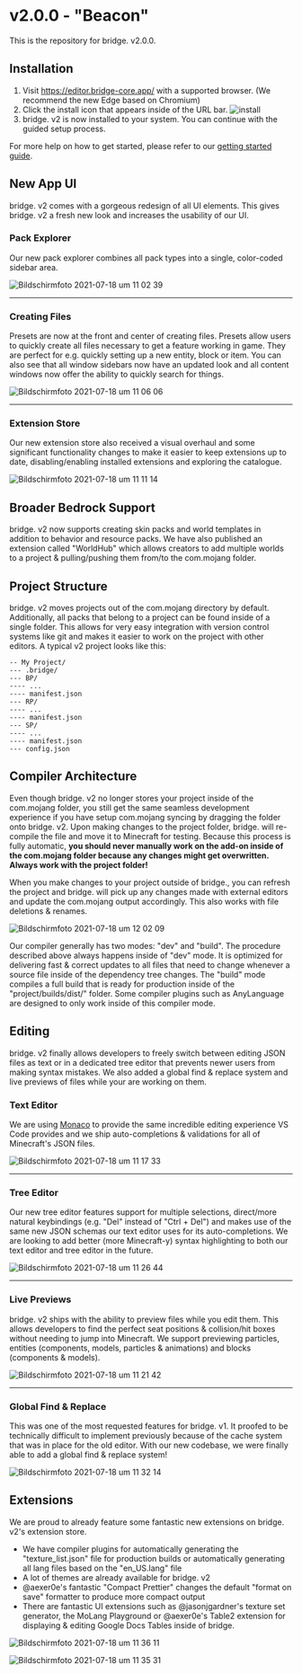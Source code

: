 # v2.0.0 - "Beacon"

This is the repository for bridge. v2.0.0.

## Installation
1. Visit https://editor.bridge-core.app/ with a supported browser. (We recommend the new Edge based on Chromium)
2. Click the install icon that appears inside of the URL bar.
![install](https://user-images.githubusercontent.com/33347616/126063371-5efd5c57-a8dc-4ac2-83ed-bed60fc44d93.png)
3. bridge. v2 is now installed to your system. You can continue with the guided setup process.

For more help on how to get started, please refer to our [getting started guide](https://bridge-core.app/editor-docs/getting-started/#setting-up-bridge).

## New App UI
bridge. v2 comes with a gorgeous redesign of all UI elements. This gives bridge. v2 a fresh new look and increases the usability of our UI.

### Pack Explorer
Our new pack explorer combines all pack types into a single, color-coded sidebar area.

![Bildschirmfoto 2021-07-18 um 11 02 39](https://user-images.githubusercontent.com/33347616/126061729-deb8f6d9-600c-4e8b-9a8a-707ef37135af.png)

---

### Creating Files
Presets are now at the front and center of creating files. Presets allow users to quickly create all files necessary to get a feature working in game. They are perfect for e.g. quickly setting up a new entity, block or item. You can also see that all window sidebars now have an updated look and all content windows now offer the ability to quickly search for things.

![Bildschirmfoto 2021-07-18 um 11 06 06](https://user-images.githubusercontent.com/33347616/126061807-c1015a5a-1f4d-4859-97ca-833fa727093e.png)

---

### Extension Store
Our new extension store also received a visual overhaul and some significant functionality changes to make it easier to keep extensions up to date, disabling/enabling installed extensions and exploring the catalogue.

![Bildschirmfoto 2021-07-18 um 11 11 14](https://user-images.githubusercontent.com/33347616/126061944-3d608d0f-dd4d-4b53-ba68-1b764b5df36d.png)

## Broader Bedrock Support
bridge. v2 now supports creating skin packs and world templates in addition to behavior and resource packs. We have also published an extension called "WorldHub" which allows creators to add multiple worlds to a project & pulling/pushing them from/to the com.mojang folder.

## Project Structure
bridge. v2 moves projects out of the com.mojang directory by default. Additionally, all packs that belong to a project can be found inside of a single folder. This allows for very easy integration with version control systems like git and makes it easier to work on the project with other editors. A typical v2 project looks like this:

```
-- My Project/
--- .bridge/
--- BP/
---- ...
---- manifest.json
--- RP/
---- ...
---- manifest.json
--- SP/
---- ...
---- manifest.json
--- config.json
```

## Compiler Architecture
Even though bridge. v2 no longer stores your project inside of the com.mojang folder, you still get the same seamless development experience if you have setup com.mojang syncing by dragging the folder onto bridge. v2. Upon making changes to the project folder, bridge. will re-compile the file and move it to Minecraft for testing. Because this process is fully automatic, **you should never manually work on the add-on inside of the com.mojang folder because any changes might get overwritten. Always work with the project folder!**

When you make changes to your project outside of bridge., you can refresh the project and bridge. will pick up any changes made with external editors and update the com.mojang output accordingly. This also works with file deletions & renames.

![Bildschirmfoto 2021-07-18 um 12 02 09](https://user-images.githubusercontent.com/33347616/126063144-656afc65-b3ab-424d-9188-124977bf3061.png)

Our compiler generally has two modes: "dev" and "build". The procedure described above always happens inside of "dev" mode. It is optimized for delivering fast & correct updates to all files that need to change whenever a source file inside of the dependency tree changes. The "build" mode compiles a full build that is ready for production inside of the "project/builds/dist/" folder. Some compiler plugins such as AnyLanguage are designed to only work inside of this compiler mode.


## Editing
bridge. v2 finally allows developers to freely switch between editing JSON files as text or in a dedicated tree editor that prevents newer users from making syntax mistakes. We also added a global find & replace system and live previews of files while your are working on them.

### Text Editor
We are using [Monaco](https://microsoft.github.io/monaco-editor/index.html) to provide the same incredible editing experience VS Code provides and we ship auto-completions & validations for all of Minecraft's JSON files.

![Bildschirmfoto 2021-07-18 um 11 17 33](https://user-images.githubusercontent.com/33347616/126062057-5ae6f5fb-0938-4828-89a3-b9df25b22f4a.png)

---

### Tree Editor
Our new tree editor features support for multiple selections, direct/more natural keybindings (e.g. "Del" instead of "Ctrl + Del") and makes use of the same new JSON schemas our text editor uses for its auto-completions. We are looking to add better (more Minecraft-y) syntax highlighting to both our text editor and tree editor in the future.

![Bildschirmfoto 2021-07-18 um 11 26 44](https://user-images.githubusercontent.com/33347616/126062278-329c6a3a-a727-4076-aeae-b60984f59ade.png)


---

### Live Previews
bridge. v2 ships with the ability to preview files while you edit them. This allows developers to find the perfect seat positions & collision/hit boxes without needing to jump into Minecraft. We support previewing particles, entities (components, models, particles & animations) and blocks (components & models).

![Bildschirmfoto 2021-07-18 um 11 21 42](https://user-images.githubusercontent.com/33347616/126062149-4975573c-ebf9-4baf-8510-d55a7d2db538.png)

---

### Global Find & Replace
This was one of the most requested features for bridge. v1. It proofed to be technically difficult to implement previously because of the cache system that was in place for the old editor. With our new codebase, we were finally able to add a global find & replace system!

![Bildschirmfoto 2021-07-18 um 11 32 14](https://user-images.githubusercontent.com/33347616/126062374-c8ee8c2b-627d-4b94-bcaa-227099eaace8.png)

## Extensions
We are proud to already feature some fantastic new extensions on bridge. v2's extension store. 
- We have compiler plugins for automatically generating the "texture_list.json" file for production builds or automatically generating all lang files based on the "en_US.lang" file
- A lot of themes are already available for bridge. v2
- @aexer0e's fantastic "Compact Prettier" changes the default "format on save" formatter to produce more compact output
- There are fantastic UI extensions such as @jasonjgardner's texture set generator, the MoLang Playground or @aexer0e's Table2 extension for displaying & editing Google Docs Tables inside of bridge.

![Bildschirmfoto 2021-07-18 um 11 36 11](https://user-images.githubusercontent.com/33347616/126062619-d870149d-edd4-40d6-83d8-7a34dc666e9d.png)

![Bildschirmfoto 2021-07-18 um 11 35 31](https://user-images.githubusercontent.com/33347616/126062615-8cd0b711-987c-4857-9890-8bb9b6608813.png)

